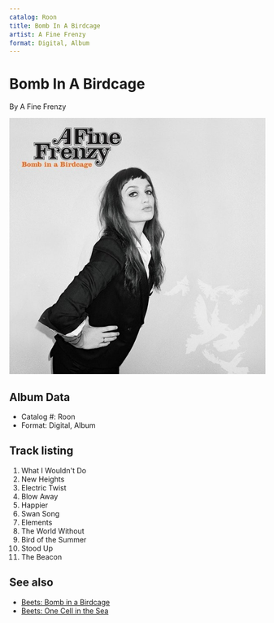 ```yaml
---
catalog: Roon
title: Bomb In A Birdcage
artist: A Fine Frenzy
format: Digital, Album
---
```


# Bomb In A Birdcage

By A Fine Frenzy

![](../../assets/albumcovers/A_Fine_Frenzy-Bomb_In_A_Birdcage.png)

## Album Data

- Catalog #: Roon
- Format: Digital, Album


## Track listing


1. What I Wouldn't Do
2. New Heights
3. Electric Twist
4. Blow Away
5. Happier
6. Swan Song
7. Elements
8. The World Without
9. Bird of the Summer
10. Stood Up
11. The Beacon


## See also

- [Beets: Bomb in a Birdcage](../../Beets/A_Fine_Frenzy/Bomb_in_a_Birdcage.md)
- [Beets: One Cell in the Sea](../../Beets/A_Fine_Frenzy/One_Cell_in_the_Sea.md)
